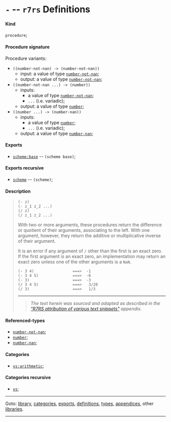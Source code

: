 

<a id='definition__r7rs__ZZZZ__2d'></a>

# `-` -- `r7rs` Definitions


<a id='definition__r7rs__ZZZZ__2d__kind'></a>

#### Kind

`procedure`;


<a id='definition__r7rs__ZZZZ__2d__procedure-signature'></a>

#### Procedure signature

Procedure variants:
 * `((number-not-nan) -> (number-not-nan))`
   * input: a value of type [`number-not-nan`](../../r7rs/types/number-not-nan.md#type__r7rs__number-not-nan);
   * output: a value of type [`number-not-nan`](../../r7rs/types/number-not-nan.md#type__r7rs__number-not-nan);
 * `((number-not-nan ...) -> (number))`
   * inputs:
     * a value of type [`number-not-nan`](../../r7rs/types/number-not-nan.md#type__r7rs__number-not-nan);
     * `...` (i.e. variadic);
   * output: a value of type [`number`](../../r7rs/types/number.md#type__r7rs__number);
 * `((number ...) -> (number-nan))`
   * inputs:
     * a value of type [`number`](../../r7rs/types/number.md#type__r7rs__number);
     * `...` (i.e. variadic);
   * output: a value of type [`number-nan`](../../r7rs/types/number-nan.md#type__r7rs__number-nan);


<a id='definition__r7rs__ZZZZ__2d__exports'></a>

#### Exports

 * [`scheme:base`](../../r7rs/exports/scheme_3a_base.md#export__r7rs__scheme_3a_base) -- `(scheme base)`;


<a id='definition__r7rs__ZZZZ__2d__exports-recursive'></a>

#### Exports recursive

 * [`scheme`](../../r7rs/exports/scheme.md#export__r7rs__scheme) -- `(scheme)`;


<a id='definition__r7rs__ZZZZ__2d__description'></a>

#### Description

> ````
> (- z)
> (- z_1 z_2 ...)
> (/ z)
> (/ z_1 z_2 ...)
> ````
> 
> 
> With two or more arguments, these procedures return the difference or
> quotient of their arguments, associating to the left.  With one argument,
> however, they return the additive or multiplicative inverse of their argument.
> 
> It is an error if any argument of `/` other than the first is an exact zero.
> If the first argument is an exact zero, an implementation may return an
> exact zero unless one of the other arguments is a `NaN`.
> 
> ````
> (- 3 4)                 ===>  -1
> (- 3 4 5)               ===>  -6
> (- 3)                   ===>  -3
> (/ 3 4 5)               ===>   3/20
> (/ 3)                   ===>   1/3
> ````
> 
> 
> ----
> > *The text herein was sourced and adapted as described in the ["R7RS attribution of various text snippets"](../../r7rs/appendices/attribution.md#appendix__r7rs__attribution) appendix.*


<a id='definition__r7rs__ZZZZ__2d__referenced-types'></a>

#### Referenced-types

 * [`number-not-nan`](../../r7rs/types/number-not-nan.md#type__r7rs__number-not-nan);
 * [`number`](../../r7rs/types/number.md#type__r7rs__number);
 * [`number-nan`](../../r7rs/types/number-nan.md#type__r7rs__number-nan);


<a id='definition__r7rs__ZZZZ__2d__categories'></a>

#### Categories

 * [`vs:arithmetic`](../../r7rs/categories/vs_3a_arithmetic.md#category__r7rs__vs_3a_arithmetic);


<a id='definition__r7rs__ZZZZ__2d__categories-recursive'></a>

#### Categories recursive

 * [`vs`](../../r7rs/categories/vs.md#category__r7rs__vs);

----

Goto: [library](../../r7rs/_index.md#library__r7rs), [categories](../../r7rs/categories/_index.md#toc__r7rs__categories), [exports](../../r7rs/exports/_index.md#toc__r7rs__exports), [definitions](../../r7rs/definitions/_index.md#toc__r7rs__definitions), [types](../../r7rs/types/_index.md#toc__r7rs__types), [appendices](../../r7rs/appendices/_index.md#toc__r7rs__appendices), other [libraries](../../_libraries.md#toc__libraries).

----

